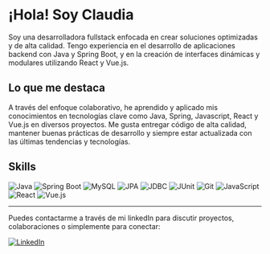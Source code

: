 # ¡Hola! Soy Claudia

Soy una desarrolladora fullstack enfocada en crear soluciones optimizadas y de alta calidad. Tengo experiencia en el desarrollo de aplicaciones backend con Java y Spring Boot, y en la creación de interfaces dinámicas y modulares utilizando React y Vue.js.

## Lo que me destaca

A través del enfoque colaborativo, he aprendido y aplicado mis conocimientos en tecnologías clave como Java, Spring, Javascript, React y Vue.js en diversos proyectos. Me gusta entregar código de alta calidad, mantener buenas prácticas de desarrollo y siempre estar actualizada con las últimas tendencias y tecnologías.

## Skills

![Java](https://img.shields.io/badge/Java-ED8B00?style=for-the-badge&logo=java&logoColor=white)
![Spring Boot](https://img.shields.io/badge/Spring_Boot-6DB33F?style=for-the-badge&logo=spring-boot&logoColor=white)
![MySQL](https://img.shields.io/badge/MySQL-4479A1?style=for-the-badge&logo=mysql&logoColor=white)
![JPA](https://img.shields.io/badge/JPA-007396?style=for-the-badge&logo=java&logoColor=white)
![JDBC](https://img.shields.io/badge/JDBC-4479A1?style=for-the-badge&logo=java&logoColor=white)
![JUnit](https://img.shields.io/badge/JUnit-25A162?style=for-the-badge&logo=junit5&logoColor=white)
![Git](https://img.shields.io/badge/Git-F05032?style=for-the-badge&logo=git&logoColor=white)
![JavaScript](https://img.shields.io/badge/JavaScript-323330?style=for-the-badge&logo=javascript&logoColor=F7DF1E)
![React](https://img.shields.io/badge/React-20232A?style=for-the-badge&logo=react&logoColor=61DAFB)
![Vue.js](https://img.shields.io/badge/Vue.js-35495E?style=for-the-badge&logo=vue.js&logoColor=4FC08D)

---

Puedes contactarme a través de mi linkedIn para discutir proyectos, colaboraciones o simplemente para conectar: 

[![LinkedIn](https://img.shields.io/badge/LinkedIn-Claudia-blue?style=for-the-badge&logo=linkedin)](https://www.linkedin.com/in/claudia-dev)

<!--
**Ninakiau/Ninakiau** is a ✨ _special_ ✨ repository because its `README.md` (this file) appears on your GitHub profile.

Here are some ideas to get you started:

- 🔭 I’m currently working on ...
- 🌱 I’m currently learning ...
- 👯 I’m looking to collaborate on ...
- 🤔 I’m looking for help with ...
- 💬 Ask me about ...
- 📫 How to reach me: ...
- 😄 Pronouns: ...
- ⚡ Fun fact: ...
-->
